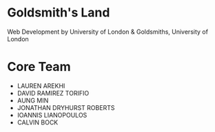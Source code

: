 # Goldsmith's Land 
Web Development by University of London &amp; Goldsmiths, University of London

# Core Team
 - LAUREN AREKHI
 - DAVID RAMIREZ TORIFIO
 - AUNG MIN
 - JONATHAN DRYHURST ROBERTS
 - IOANNIS LIANOPOULOS
 - CALVIN BOCK
